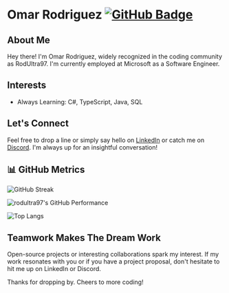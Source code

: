 # Omar Rodriguez [![GitHub Badge](https://img.shields.io/github/followers/rodultra97?label=Followers&logo=GitHub&style=social)](https://github.com/rodultra97)

## About Me

Hey there! I'm Omar Rodriguez, widely recognized in the coding community as RodUltra97. I'm currently employed at Microsoft as a Software Engineer.

## Interests

- Always Learning: C#, TypeScript, Java, SQL

## Let's Connect

Feel free to drop a line or simply say hello on [LinkedIn](https://www.linkedin.com/in/omar-rodriguez-74945b186) or catch me on [Discord](https://discordapp.com/users/1207777189567799329). I'm always up for an insightful conversation!

## 📊 GitHub Metrics

![GitHub Streak](https://github-readme-streak-stats.herokuapp.com/?user=rodultra97&theme=tokyonight)

![rodultra97's GitHub Performance](https://github-readme-stats.vercel.app/api?username=rodultra97&show_icons=true&count_private=true&hide=prs&theme=tokyonight)

![Top Langs](https://github-readme-stats.vercel.app/api/top-langs/?username=rodultra97&layout=compact&theme=tokyonight)

## Teamwork Makes The Dream Work

Open-source projects or interesting collaborations spark my interest. If my work resonates with you or if you have a project proposal, don't hesitate to hit me up on LinkedIn or Discord.

Thanks for dropping by. Cheers to more coding!
